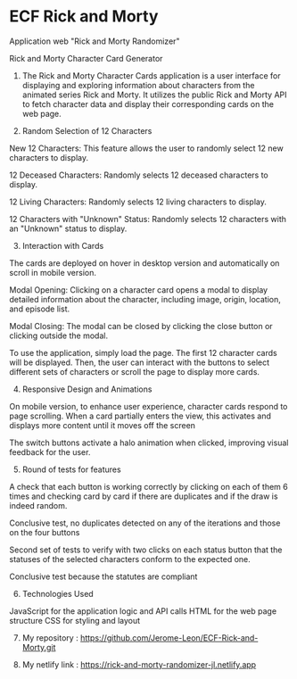 # ECF Rick and Morty
 Application web "Rick and Morty Randomizer"

Rick and Morty Character Card Generator

1. The Rick and Morty Character Cards application is a user interface for displaying and exploring information about characters from the animated series Rick and Morty. It utilizes the public Rick and Morty API to fetch character data and display their corresponding cards on the web page.

2. Random Selection of 12 Characters

New 12 Characters: This feature allows the user to randomly select 12 new characters to display.

12 Deceased Characters: Randomly selects 12 deceased characters to display.

12 Living Characters: Randomly selects 12 living characters to display.

12 Characters with "Unknown" Status: Randomly selects 12 characters with an "Unknown" status to display.

3. Interaction with Cards

The cards are deployed on hover in desktop version and automatically on scroll in mobile version.

Modal Opening: Clicking on
a character card opens a 
modal to display detailed 
information about the 
character, including image, 
origin, location, and episode list.

Modal Closing: The modal
can be closed by clicking the
close button or clicking outside
the modal.

To use the application, simply load the page. The first 12 character cards will be displayed. Then, the user can interact with the buttons to select different sets of characters or scroll the page to display more cards.

4. Responsive Design and Animations

On mobile version, to enhance user experience, character cards respond to page scrolling. When a card partially enters the view, this activates and displays more content until it moves off the screen

The switch buttons activate a halo animation when clicked, improving visual feedback for the user.

5. Round of tests for features

A check that each button is working correctly by clicking on each of them 6 times and checking card by card if there are duplicates and if the draw is indeed random.

Conclusive test, no duplicates detected on any of the iterations and those on the four buttons

Second set of tests to verify with two clicks on each status button that the statuses of the selected characters conform to the expected one.

Conclusive test because the statutes are compliant

6. Technologies Used

JavaScript for the application logic and API calls
HTML for the web page structure
CSS for styling and layout

7. My repository : https://github.com/Jerome-Leon/ECF-Rick-and-Morty.git

8. My netlify link : 
https://rick-and-morty-randomizer-jl.netlify.app

